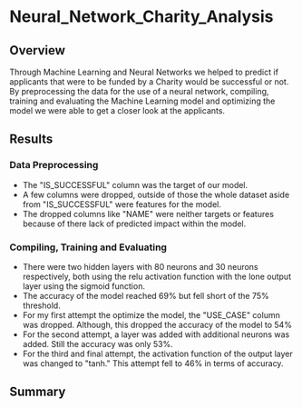# Neural_Network_Charity_Analysis

## Overview

Through Machine Learning and Neural Networks we helped to predict if applicants that were to be funded by a Charity would be successful or not.  By preprocessing the data for the use of a neural network, compiling, training and evaluating the Machine Learning model and optimizing the model we were able to get a closer look at the applicants.

## Results

### Data Preprocessing

- The "IS_SUCCESSFUL" column was the target of our model.
- A few columns were dropped, outside of those the whole dataset aside from "IS_SUCCESSFUL" were features for the model.
- The dropped columns like "NAME" were neither targets or features because of there lack of predicted impact within the model.

### Compiling, Training and Evaluating
- There were two hidden layers with 80 neurons and 30 neurons respectively, both using the relu activation function with the lone output layer using the sigmoid function. 
- The accuracy of the model reached 69% but fell short of the 75% threshold.
- For my first attempt the optimize the model, the "USE_CASE" column was dropped. Although, this dropped the accuracy of the model to 54%
- For the second attempt, a layer was added with additional neurons was added. Still the accuracy was only 53%.
- For the third and final attempt, the activation function of the output layer was changed to "tanh." This attempt fell to 46% in terms of accuracy.

## Summary

